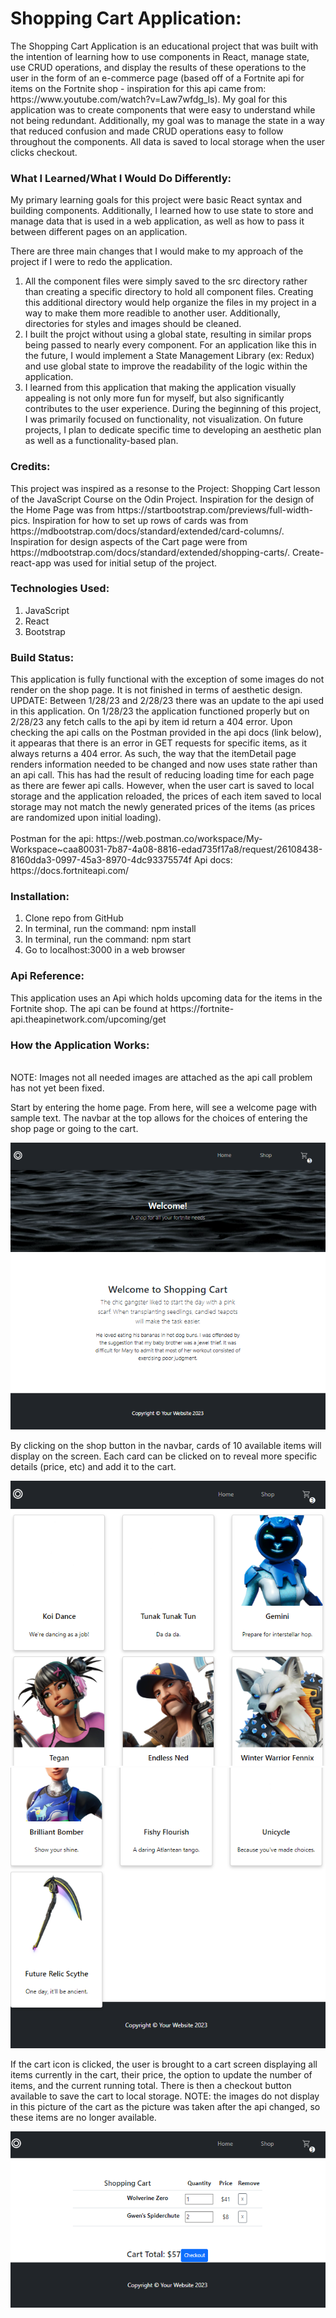 <h1>Shopping Cart Application:</h1>
The Shopping Cart Application is an educational project that was built with the intention of learning how to use components in React, manage state, use CRUD operations, and display the results of these operations to the user in the form of an e-commerce page (based off of a Fortnite api for items on the Fortnite shop - inspiration for this api came from: https://www.youtube.com/watch?v=Law7wfdg_ls). My goal for this application was to create components that were easy to understand while not being redundant. Additionally, my goal was to manage the state in a way that reduced confusion and made CRUD operations easy to follow throughout the components. All data is saved to local storage when the user clicks checkout.

<h3> What I Learned/What I Would Do Differently:</h3>
My primary learning goals for this project were basic React syntax and building components. Additionally, I learned how to use state to store and manage data that is used in a web application, as well as how to pass it between different pages on an application.

There are three main changes that I would make to my approach of the project if I were to redo the application.

1. All the component files were simply saved to the src directory rather than creating a specific directory to hold all component files. Creating this additional directory would help organize the files in my project in a way to make them more readible to another user. Additionally, directories for styles and images should be cleaned.
2. I built the projct without using a global state, resulting in similar props being passed to nearly every component. For an application like this in the future, I would implement a State Management Library (ex: Redux) and use global state to improve the readability of the logic within the application.
3. I learned from this application that making the application visually appealing is not only more fun for myself, but also significantly contributes to the user experience. During the beginning of this project, I was primarily focused on functionality, not visualization. On future projects, I plan to dedicate specific time to developing an aesthetic plan as well as a functionality-based plan.

<h3>Credits:</h3>
This project was inspired as a resonse to the Project: Shopping Cart lesson of the JavaScript Course on the Odin Project. Inspiration for the design of the Home Page was from  https://startbootstrap.com/previews/full-width-pics. Inspiration for how to set up rows of cards was from https://mdbootstrap.com/docs/standard/extended/card-columns/. Inspiration for design aspects of the Cart page were from https://mdbootstrap.com/docs/standard/extended/shopping-carts/.
Create-react-app was used for initial setup of the project.

<h3>Technologies Used:</h3>

1. JavaScript
2. React
3. Bootstrap

<h3>Build Status:</h3>
This application is fully functional with the exception of some images do not render on the shop page. It is not finished in terms of aesthetic design.
<br>UPDATE: Between 1/28/23 and 2/28/23 there was an update to the api used in this application. On 1/28/23 the application functioned properly but on 2/28/23 any fetch calls to the api by item id return a 404 error. Upon checking the api calls on the Postman provided in the api docs (link below), it appearas that there is an error in GET requests for specific items, as it always returns a 404 error. As such, the way that the itemDetail page renders information needed to be changed and now uses state rather than an api call. This has had the result of reducing loading time for each page as there are fewer api calls. However, when the user cart is saved to local storage and the application reloaded, the prices of each item saved to local storage may not match the newly generated prices of the items (as prices are randomized upon initial loading).</br>
<br>Postman for the api: https://web.postman.co/workspace/My-Workspace~caa80031-7b87-4a08-8816-edad735f17a8/request/26108438-8160dda3-0997-45a3-8970-4dc93375574f
Api docs: https://docs.fortniteapi.com/</br>

<h3>Installation:</h3>

1. Clone repo from GitHub
2. In terminal, run the command: npm install
3. In terminal, run the command: npm start
4. Go to localhost:3000 in a web browser

<h3>Api Reference:</h3>
This application uses an Api which holds upcoming data for the items in the Fortnite shop. The api can be found at https://fortnite-api.theapinetwork.com/upcoming/get

<h3>How the Application Works:</h3>
<br>NOTE: Images not all needed images are attached as the api call problem has not yet been fixed.</br>

Start by entering the home page. From here, will see a welcome page with sample text. The navbar at the top allows for the choices of entering the shop page or going to the cart.

<img src="./src/images/home.png" alt="Welcome page image">

By clicking on the shop button in the navbar, cards of 10 available items will display on the screen. Each card can be clicked on to reveal more specific details (price, etc) and add it to the cart.

<img src="./src/images/shop1.png" alt="Shop page image top half">

<img src="./src/images/shop2.png" alt="Shop page image bottom half">

If the cart icon is clicked, the user is brought to a cart screen displaying all items currently in the cart, their price, the option to update the number of items, and the current running total. There is then a checkout button available to save the cart to local storage.
NOTE: the images do not display in this picture of the cart as the picture was taken after the api changed, so these items are no longer available.

<img src="./src/images/cart.png" alt="cart page image">
